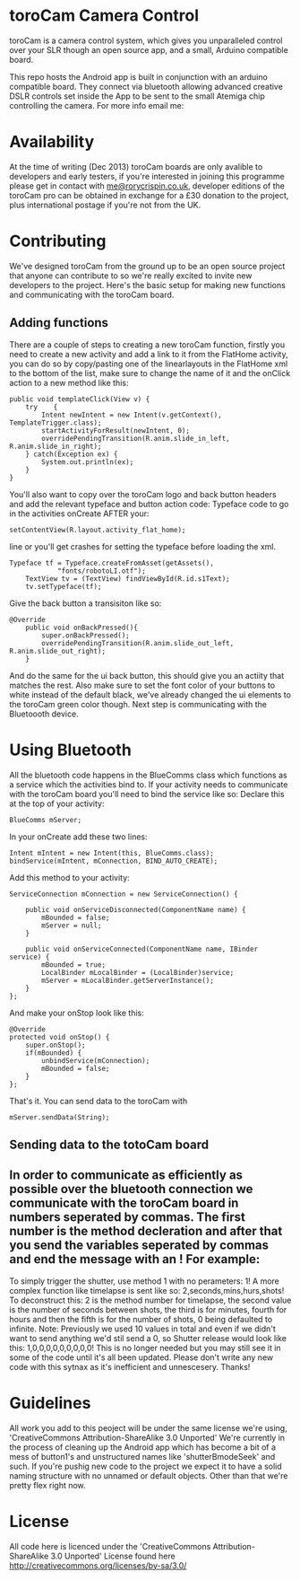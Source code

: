 toroCam Camera Control
======================

toroCam is a camera control system, which gives you unparalleled control over your SLR though an open source app, and a small, Arduino compatible board.

This repo hosts the Android app is built in conjunction with an arduino compatible board. They connect via bluetooth allowing advanced creative DSLR controls set inside the App to be sent to the small Atemiga chip controlling the camera. For more info email me:

Availability
============
At the time of writing (Dec 2013) toroCam boards are only avalible to developers and early testers, if you're interested in joining this programme please get in contact with me@rorycrispin.co.uk, developer editions of the toroCam pro can be obtained in exchange for a £30 donation to the project, plus international postage if you're not from the UK. 

Contributing
============
We've designed toroCam from the ground up to be an open source project that anyone can contribute to so we're really excited to invite new developers to the project. Here's the basic setup for making new functions and communicating with the toroCam board.

Adding functions
----------------
There are a couple of steps to creating a new toroCam function, firstly you need to create a new activity and add a link to it from the FlatHome activity, you can do so by copy/pasting one of the linearlayouts in the FlatHome xml to the bottom of the list, make sure to change the name of it and the onClick action to a new method like this: 

	public void templateClick(View v) {
		try    {
			Intent newIntent = new Intent(v.getContext(), TemplateTrigger.class);    
			startActivityForResult(newIntent, 0);
			overridePendingTransition(R.anim.slide_in_left, R.anim.slide_in_right);        
		} catch(Exception ex) {
			System.out.println(ex); 
		}
	}
	
You'll also want to copy over the toroCam logo and back button headers and add the relevant typeface and button action code: 
	Typeface code to go in the activities onCreate AFTER your:
	
	setContentView(R.layout.activity_flat_home);
line or you'll get crashes for setting the typeface before loading the xml. 
	
	Typeface tf = Typeface.createFromAsset(getAssets(),
				"fonts/robotoLI.otf");
		TextView tv = (TextView) findViewById(R.id.s1Text);
		tv.setTypeface(tf);


Give the back button a transisiton like so: 

	@Override
		public void onBackPressed(){
			super.onBackPressed();
			overridePendingTransition(R.anim.slide_out_left, R.anim.slide_out_right);
		}
And do the same for the ui back button, this should give you an actiity that matches the rest. Also make sure to set the font color of your buttons to white instead of the default black, we've already changed the ui elements to the toroCam green color though. Next step is communicating with the Bluetoooth device. 

Using Bluetooth
===============
All the bluetooth code happens in the BlueComms class which functions as a service which the activities bind to. If your activity needs to communicate with the toroCam board you'll need to bind the service like so: 
Declare this at the top of your activity: 

	BlueComms mServer;
	
In your onCreate add these two lines:

	Intent mIntent = new Intent(this, BlueComms.class);
	bindService(mIntent, mConnection, BIND_AUTO_CREATE);

Add this method to your activity: 

	ServiceConnection mConnection = new ServiceConnection() {

		public void onServiceDisconnected(ComponentName name) {
			mBounded = false;
			mServer = null;
		}

		public void onServiceConnected(ComponentName name, IBinder service) {
			mBounded = true;
			LocalBinder mLocalBinder = (LocalBinder)service;
			mServer = mLocalBinder.getServerInstance();
		}
	};

And make your onStop look like this: 

	@Override
	protected void onStop() {
		super.onStop();
		if(mBounded) {
			unbindService(mConnection);
			mBounded = false;
		}
	};
	
That's it. You can send data to the toroCam with

	mServer.sendData(String);

Sending data to the totoCam board
---------------------------------
In order to communicate as efficiently as possible over the bluetooth connection we communicate with the toroCam board in numbers seperated by commas. The first number is the method decleration and after that you send the variables seperated by commas and end the message with an ! 
For example: 
------------
To simply trigger the shutter, use method 1 with no perameters: 
	1!
A more complex function like timelapse is sent like so: 
	2,seconds,mins,hurs,shots!
To deconstruct this: 2 is the method number for timelapse, the second value is the number of seconds between shots, the third is for minutes, fourth for hours and then the fifth is for the number of shots, 0 being defaulted to infinite. 
Note: 
Previously we used 10 values in total and even if we didn't want to send anything we'd stil send a 0, so Shutter release would look like this: 
	1,0,0,0,0,0,0,0,0,0! 
This is no longer needed but you may still see it in some of the code until it's all been updated. Please don't write any new code with this sytnax as it's inefficient and unnescesery. Thanks!

Guidelines
==========
All work you add to this peoject will be under the same license we're using, 'CreativeCommons Attribution-ShareAlike 3.0 Unported'
We're currently in the process of cleaning up the Android app which has become a bit of a mess of button1's and unstructured names like 'shutterBmodeSeek' and such. If you're pushig new code to the project we expect it to have a solid naming structure with no unnamed or default objects. Other than that we're pretty flex right now. 

License
=======
All code here is licenced under the 'CreativeCommons Attribution-ShareAlike 3.0 Unported' License found here http://creativecommons.org/licenses/by-sa/3.0/
